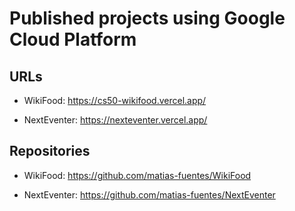 # Published projects using Google Cloud Platform

## URLs

-   WikiFood: https://cs50-wikifood.vercel.app/

-   NextEventer: https://nexteventer.vercel.app/

## Repositories

-   WikiFood: https://github.com/matias-fuentes/WikiFood

-   NextEventer: https://github.com/matias-fuentes/NextEventer
